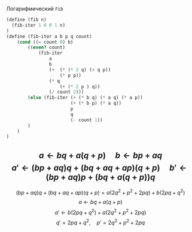 Логарифмический `Fib`
```scheme
(define (fib n) 
  (fib-iter 1 0 0 1 n)
) 
(define (fib-iter a b p q count) 
	(cond ((= count 0) b) 
		((even? count) 
			(fib-iter 
				a 
				b 
				(+  (* (* 2 q) (+ q p))
					(* p p))
				(* q 
					(+ (* 2 p ) q))
				(/ count 2))) 
		(else (fib-iter (+ (* b q) (* a q) (* a p)) 
						(+ (* b p) (* a q)) 
						p 
						q 
						(- count 1))
		)
	)
)
```

$$a\leftarrow bq +a(q + p)\quad b\leftarrow bp+aq$$
$$a'\leftarrow (bp+aq)q+(bq + aq+ap)(q+p)\quad b'\leftarrow (bp+aq)p+(bq+a(q+p))q$$
---
$$(bp+aq)q+(bq + aq+ap)(q+p) = a(2q^2+p^2+2pq)+b(2pq+q^2)$$
$$a\leftarrow bq +a(q + p)$$
$$a'\leftarrow b(2pq+q^2)+ a(2q^2+p^2+2pq)$$
$$q'=2pq+q^2,\quad p'=2q^2+p^2+2pq$$

